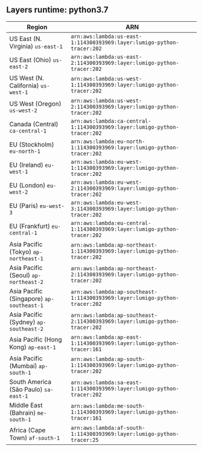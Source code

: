 Layers runtime: python3.7
----
| Region | ARN |
| --- | --- |
|US East (N. Virginia)  `us-east-1`|`arn:aws:lambda:us-east-1:114300393969:layer:lumigo-python-tracer:202`|
|US East (Ohio)  `us-east-2`|`arn:aws:lambda:us-east-2:114300393969:layer:lumigo-python-tracer:202`|
|US West (N. California)  `us-west-1`|`arn:aws:lambda:us-west-1:114300393969:layer:lumigo-python-tracer:202`|
|US West (Oregon)  `us-west-2`|`arn:aws:lambda:us-west-2:114300393969:layer:lumigo-python-tracer:202`|
|Canada (Central)  `ca-central-1`|`arn:aws:lambda:ca-central-1:114300393969:layer:lumigo-python-tracer:202`|
|EU (Stockholm)  `eu-north-1`|`arn:aws:lambda:eu-north-1:114300393969:layer:lumigo-python-tracer:202`|
|EU (Ireland)  `eu-west-1`|`arn:aws:lambda:eu-west-1:114300393969:layer:lumigo-python-tracer:202`|
|EU (London)  `eu-west-2`|`arn:aws:lambda:eu-west-2:114300393969:layer:lumigo-python-tracer:202`|
|EU (Paris)  `eu-west-3`|`arn:aws:lambda:eu-west-3:114300393969:layer:lumigo-python-tracer:202`|
|EU (Frankfurt)  `eu-central-1`|`arn:aws:lambda:eu-central-1:114300393969:layer:lumigo-python-tracer:202`|
|Asia Pacific (Tokyo)  `ap-northeast-1`|`arn:aws:lambda:ap-northeast-1:114300393969:layer:lumigo-python-tracer:202`|
|Asia Pacific (Seoul)  `ap-northeast-2`|`arn:aws:lambda:ap-northeast-2:114300393969:layer:lumigo-python-tracer:202`|
|Asia Pacific (Singapore)  `ap-southeast-1`|`arn:aws:lambda:ap-southeast-1:114300393969:layer:lumigo-python-tracer:202`|
|Asia Pacific (Sydney)  `ap-southeast-2`|`arn:aws:lambda:ap-southeast-2:114300393969:layer:lumigo-python-tracer:202`|
|Asia Pacific (Hong Kong)  `ap-east-1`|`arn:aws:lambda:ap-east-1:114300393969:layer:lumigo-python-tracer:161`|
|Asia Pacific (Mumbai)  `ap-south-1`|`arn:aws:lambda:ap-south-1:114300393969:layer:lumigo-python-tracer:202`|
|South America (São Paulo)  `sa-east-1`|`arn:aws:lambda:sa-east-1:114300393969:layer:lumigo-python-tracer:202`|
|Middle East (Bahrain)  `me-south-1`|`arn:aws:lambda:me-south-1:114300393969:layer:lumigo-python-tracer:161`|
|Africa (Cape Town)  `af-south-1`|`arn:aws:lambda:af-south-1:114300393969:layer:lumigo-python-tracer:25`|
